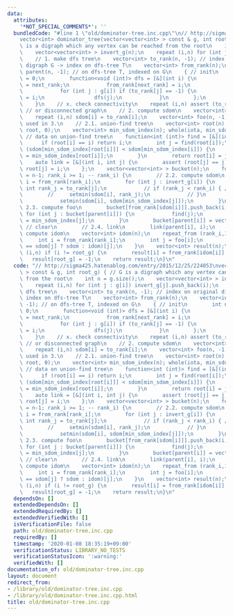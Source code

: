 ```yaml
---
data:
  attributes:
    '*NOT_SPECIAL_COMMENTS*': ''
  bundledCode: "#line 1 \"old/dominator-tree.inc.cpp\"\n// http://sigma425.hatenablog.com/entry/2015/12/25/224053\n\
    vector<int> dominator_tree(vector<vector<int> > const & g, int root_g) { // G\
    \ is a digraph which any vertex can be reached from the root\n    int n = g.size();\n\
    \    vector<vector<int> > invert_g(n);\n    repeat (i,n) for (int j : g[i]) invert_g[j].push_back(i);\n\
    \    // 1. make dfs tree\n    vector<int> to_rank(n, -1); // index on original\
    \ digraph G -> index on dfs-tree T\n    vector<int> from_rank(n);\n    vector<int>\
    \ parent(n, -1); // on dfs-tree T, indexed on G\n    { // init\n        int next_rank\
    \ = 0;\n        function<void (int)> dfs = [&](int i) {\n            to_rank[i]\
    \ = next_rank;\n            from_rank[next_rank] = i;\n            ++ next_rank;\n\
    \            for (int j : g[i]) if (to_rank[j] == -1) {\n                parent[j]\
    \ = i;\n                dfs(j);\n            }\n        };\n        dfs(root_g);\n\
    \    }\n    // x. check connectivity\n    repeat (i,n) assert (to_rank[i] != -1);\
    \ // or disconnected graph\n    // 2. compute sdom\n    vector<int> sdom(n);\n\
    \    repeat (i,n) sdom[i] = to_rank[i];\n    vector<int> foo(n, -1); // vertex,\
    \ used in 3.\n    // 2.1. union-find tree\n    vector<int> root(n); whole(iota,\
    \ root, 0);\n    vector<int> min_sdom_index(n); whole(iota, min_sdom_index, 0);\
    \ // data on union-find tree\n    function<int (int)> find = [&](int i) {\n  \
    \      if (root[i] == i) return i;\n        int j = find(root[i]);\n        if\
    \ (sdom[min_sdom_index[root[i]]] < sdom[min_sdom_index[i]]) {\n            min_sdom_index[i]\
    \ = min_sdom_index[root[i]];\n        }\n        return root[i] = j;\n    };\n\
    \    auto link = [&](int i, int j) {\n        assert (root[j] == j);\n       \
    \ root[j] = i;\n    };\n    vector<vector<int> > bucket(n);\n    for (int rank_i\
    \ = n-1; rank_i >= 1; -- rank_i) {\n        // 2.2. compute sdom\n        int\
    \ i = from_rank[rank_i];\n        for (int j : invert_g[i]) {\n            //\
    \ int rank_j = to_rank[j];\n            // if (rank_j < rank_i) { // up\n    \
    \        //     setmin(sdom[i], rank_j);\n            // }\n            find(j);\n\
    \            setmin(sdom[i], sdom[min_sdom_index[j]]);\n        }\n        //\
    \ 2.3. compute foo\n        bucket[from_rank[sdom[i]]].push_back(i);\n       \
    \ for (int j : bucket[parent[i]]) {\n            find(j);\n            foo[j]\
    \ = min_sdom_index[j];\n        }\n        bucket[parent[i]] = vector<int>();\
    \ // clear\n        // 2.4. link\n        link(parent[i], i);\n    }\n    // 3.\
    \ compute idom\n    vector<int> idom(n);\n    repeat_from (rank_i,1,n) {\n   \
    \     int i = from_rank[rank_i];\n        int j = foo[i];\n        idom[i] = (sdom[i]\
    \ == sdom[j] ? sdom : idom)[j];\n    }\n    vector<int> result(n);\n    repeat\
    \ (i,n) if (i != root_g) {\n        result[i] = from_rank[idom[i]];\n    }\n \
    \   result[root_g] = -1;\n    return result;\n}\n"
  code: "// http://sigma425.hatenablog.com/entry/2015/12/25/224053\nvector<int> dominator_tree(vector<vector<int>\
    \ > const & g, int root_g) { // G is a digraph which any vertex can be reached\
    \ from the root\n    int n = g.size();\n    vector<vector<int> > invert_g(n);\n\
    \    repeat (i,n) for (int j : g[i]) invert_g[j].push_back(i);\n    // 1. make\
    \ dfs tree\n    vector<int> to_rank(n, -1); // index on original digraph G ->\
    \ index on dfs-tree T\n    vector<int> from_rank(n);\n    vector<int> parent(n,\
    \ -1); // on dfs-tree T, indexed on G\n    { // init\n        int next_rank =\
    \ 0;\n        function<void (int)> dfs = [&](int i) {\n            to_rank[i]\
    \ = next_rank;\n            from_rank[next_rank] = i;\n            ++ next_rank;\n\
    \            for (int j : g[i]) if (to_rank[j] == -1) {\n                parent[j]\
    \ = i;\n                dfs(j);\n            }\n        };\n        dfs(root_g);\n\
    \    }\n    // x. check connectivity\n    repeat (i,n) assert (to_rank[i] != -1);\
    \ // or disconnected graph\n    // 2. compute sdom\n    vector<int> sdom(n);\n\
    \    repeat (i,n) sdom[i] = to_rank[i];\n    vector<int> foo(n, -1); // vertex,\
    \ used in 3.\n    // 2.1. union-find tree\n    vector<int> root(n); whole(iota,\
    \ root, 0);\n    vector<int> min_sdom_index(n); whole(iota, min_sdom_index, 0);\
    \ // data on union-find tree\n    function<int (int)> find = [&](int i) {\n  \
    \      if (root[i] == i) return i;\n        int j = find(root[i]);\n        if\
    \ (sdom[min_sdom_index[root[i]]] < sdom[min_sdom_index[i]]) {\n            min_sdom_index[i]\
    \ = min_sdom_index[root[i]];\n        }\n        return root[i] = j;\n    };\n\
    \    auto link = [&](int i, int j) {\n        assert (root[j] == j);\n       \
    \ root[j] = i;\n    };\n    vector<vector<int> > bucket(n);\n    for (int rank_i\
    \ = n-1; rank_i >= 1; -- rank_i) {\n        // 2.2. compute sdom\n        int\
    \ i = from_rank[rank_i];\n        for (int j : invert_g[i]) {\n            //\
    \ int rank_j = to_rank[j];\n            // if (rank_j < rank_i) { // up\n    \
    \        //     setmin(sdom[i], rank_j);\n            // }\n            find(j);\n\
    \            setmin(sdom[i], sdom[min_sdom_index[j]]);\n        }\n        //\
    \ 2.3. compute foo\n        bucket[from_rank[sdom[i]]].push_back(i);\n       \
    \ for (int j : bucket[parent[i]]) {\n            find(j);\n            foo[j]\
    \ = min_sdom_index[j];\n        }\n        bucket[parent[i]] = vector<int>();\
    \ // clear\n        // 2.4. link\n        link(parent[i], i);\n    }\n    // 3.\
    \ compute idom\n    vector<int> idom(n);\n    repeat_from (rank_i,1,n) {\n   \
    \     int i = from_rank[rank_i];\n        int j = foo[i];\n        idom[i] = (sdom[i]\
    \ == sdom[j] ? sdom : idom)[j];\n    }\n    vector<int> result(n);\n    repeat\
    \ (i,n) if (i != root_g) {\n        result[i] = from_rank[idom[i]];\n    }\n \
    \   result[root_g] = -1;\n    return result;\n}\n"
  dependsOn: []
  extendedDependsOn: []
  extendedRequiredBy: []
  extendedVerifiedWith: []
  isVerificationFile: false
  path: old/dominator-tree.inc.cpp
  requiredBy: []
  timestamp: '2020-01-08 18:35:19+09:00'
  verificationStatus: LIBRARY_NO_TESTS
  verificationStatusIcon: ':warning:'
  verifiedWith: []
documentation_of: old/dominator-tree.inc.cpp
layout: document
redirect_from:
- /library/old/dominator-tree.inc.cpp
- /library/old/dominator-tree.inc.cpp.html
title: old/dominator-tree.inc.cpp
---
```

